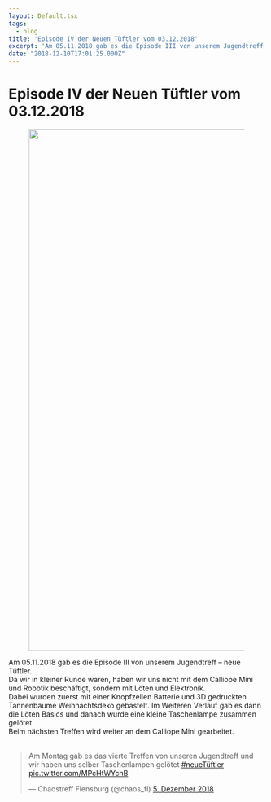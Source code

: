 ```yaml
---
layout: Default.tsx
tags:
  - blog
title: 'Episode IV der Neuen Tüftler vom 03.12.2018'
excerpt: 'Am 05.11.2018 gab es die Episode III von unserem Jugendtreff – neue Tüftler.Da wir in kleiner Runde waren, haben wir uns nicht mit dem Calliope Mini und Robotik beschäftigt, sondern mit Löten […]'
date: "2018-12-10T17:01:25.000Z"
---
```


# Episode IV der Neuen Tüftler vom 03.12.2018


<figure class="wp-block-image"><img decoding="async" loading="lazy" width="768" height="1024" src="http://chaostreff-flensburg.de/wp-content/uploads/2018/12/neue-tueftler-loeten-e1544049541403-768x1024.jpg" alt="" class="wp-image-818" srcset="https://chaostreff-flensburg.de/wp-content/uploads/2018/12/neue-tueftler-loeten-e1544049541403-768x1024.jpg 768w, https://chaostreff-flensburg.de/wp-content/uploads/2018/12/neue-tueftler-loeten-e1544049541403-225x300.jpg 225w, https://chaostreff-flensburg.de/wp-content/uploads/2018/12/neue-tueftler-loeten-e1544049541403-375x500.jpg 375w" sizes="(max-width: 768px) 100vw, 768px" /></figure>



<p>Am 05.11.2018 gab es die Episode III von unserem Jugendtreff – neue Tüftler.<br>Da wir in kleiner Runde waren, haben wir uns nicht mit dem Calliope Mini und Robotik beschäftigt, sondern mit Löten und Elektronik.<br>Dabei wurden zuerst mit einer Knopfzellen Batterie und 3D gedruckten Tannenbäume Weihnachtsdeko gebastelt. Im Weiteren Verlauf gab es dann die Löten Basics und danach wurde eine kleine Taschenlampe zusammen gelötet.<br>Beim nächsten Treffen wird weiter an dem Calliope Mini gearbeitet.<br><br></p>



<blockquote class="twitter-tweet" data-lang="de"><p lang="de" dir="ltr">Am Montag gab es das vierte Treffen von unseren Jugendtreff und wir haben uns selber Taschenlampen gelötet <a href="https://twitter.com/hashtag/neueT%C3%BCftler?src=hash&amp;ref_src=twsrc%5Etfw">#neueTüftler</a> <a href="https://t.co/MPcHtWYchB">pic.twitter.com/MPcHtWYchB</a></p>&mdash; Chaostreff Flensburg (@chaos_fl) <a href="https://twitter.com/chaos_fl/status/1070445965138673669?ref_src=twsrc%5Etfw">5. Dezember 2018</a></blockquote>
<script async src="https://platform.twitter.com/widgets.js" charset="utf-8"></script>


